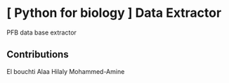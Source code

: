 # [ Python for biology ] Data Extractor

PFB data base extractor

## Contributions

El bouchti Alaa
Hilaly Mohammed-Amine
